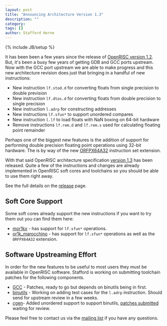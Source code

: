 ```yaml
---
layout: post
title: "Announcing Architecture Version 1.3"
description: ""
category:
tags: []
author: Stafford Horne
---
```

{% include JB/setup %}

It has been been a few years since the release of [OpenRISC version 1.2](/revisions/r1.2).
But, it's been a busy few years of getting GDB and GCC ports upstream.  Now with
the GCC port upstream we are able to make progress and this new architecture
revision does just that bringing in a handful of new instructions:

 - New instruction `lf.stod.d` for converting floats from single precision to
   double prevision
 - New instruction `lf.dtos.d` for converting floats from double precision to
   single precision
 - New instruction `l.adrp` for constructing addresses
 - New instructions `lf.sfun*` to support unordered compares
 - New instruction `l.lf` to load floats with NaN boxing on 64-bit hardware
 - Remove instructions `lf.rem.d` and `lf.rem.s` used for calculating floating point remainder

Perhaps one of the biggest new features is the addition of support for
performing double precision floating point operations using 32-bit hardware.
The is by way of the new [ORFPX64A32](/proposals/orfpx64a32)
instruction set extension.

With that said OpenRISC architecture specification
[version 1.3](https://raw.githubusercontent.com/openrisc/doc/master/openrisc-arch-1.3-rev1.pdf)
has been released.  Quite a few of the instructions and changes are already
implemented in OpenRISC soft cores and toolchains so you should be able to use
them right away.

See the full details on the [release](/revisions/r1.3) page.

## Soft Core Support

Some soft cores already support the new instructions if you want to try them out
you can find them here:

 - [mor1kx](https://github.com/openrisc/mor1kx) - has support for `lf.sfun*`
   operations.
 - [or1k_marocchino](https://github.com/openrisc/or1k_marocchino) - has support
   for `lf.sfun*` operations as well as the  `ORFPX64A32` extension.

## Software Upstreaming Effort

In order for the new features to be useful to most users they must be available
in OpenRISC software.  Stafford is working on submitting toolchain patches for
the following components.

   - [GCC](https://github.com/stffrdhrn/gcc/tree/or1k-fpu-2) - Patches, ready
     to go but depends on binutils being in first.
   - [binutils](https://github.com/stffrdhrn/binutils-gdb/tree/orfpx64a32-3) - Working
     on adding test cases for the `l.adrp` instruction.  Should send for upstream
     review in a few weeks.
   - [cgen](https://github.com/stffrdhrn/cgen)- Added unordered support to
     support binutils, [patches submitted](https://sourceware.org/ml/cgen/2019-q2/msg00013.html) waiting for review.

Please feel free to contact us via the [mailing list](/community) if you have any questions.
